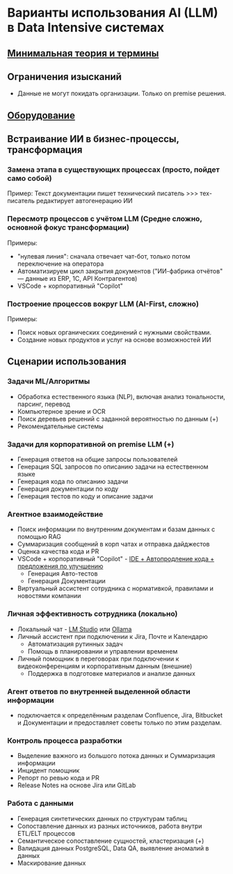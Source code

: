 # Варианты использования AI (LLM) в Data Intensive системах

## [Минимальная теория и термины](docs/readme.md)

## Ограничения изысканий

- Данные не могут покидать организации. Только on premise решения.

## [Оборудование](docs/hardware.md)

## Встраивание ИИ в бизнес-процессы, трансформация

### Замена этапа в существующих процессах (просто, пойдет само собой)

Пример: Текст документации пишет технический писатель >>> тех-писатель редактирует автогенерацию ИИ

### Пересмотр процессов с учётом LLM (Средне сложно, основной фокус трансформации)

Примеры:

- "нулевая линия": сначала отвечает чат-бот, только потом переключение на оператора
- Автоматизируем цикл закрытия документов ("ИИ-фабрика отчётов" — данные из ERP, 1С, API Контрагентов)
- VSCode + корпоративный "Copilot"

### Построение процессов вокруг LLM (AI-First, сложно)

Примеры:

- Поиск новых органических соединений с нужными свойствами.
- Создание новых продуктов и услуг на основе возможностей ИИ

## Сценарии использования

### Задачи ML/Алгоритмы

- Обработка естественного языка (NLP), включая анализ тональности, парсинг, перевод
- Компьютерное зрение и OCR
- Поиск деревьев решений с заданной вероятностью по данным (+)
- Рекомендательные системы

### Задачи для корпоративной on premise LLM (+)

- Генерация ответов на общие запросы пользователей
- Генерация SQL запросов по описанию задачи на естественном языке
- Генерация кода по описанию задачи
- Генерация документации по коду
- Генерация тестов по коду и описание задачи

### Агентное взаимодействие

- Поиск информации по внутренним документам и базам данных c помощью RAG
- Суммаризация сообщений в корп чатах и отправка дайджестов
- Оценка качества кода и PR
- VSCode + корпоративный "Copilot" - [IDE + Автопродление кода + предложения по улучшению](CodeGeneration/readme.md)
  - Генерация Авто-тестов
  - Генерация Документации
- Виртуальный ассистент сотрудника с нормативкой, правилами и новостями компании

### Личная эффективность сотрудника (локально)

- Локальный чат - [LM Studio](https://lmstudio.ai) или [Ollama](https://ollama.com)
- Личный ассистент при подключении к Jira, Почте и Календарю
  - Автоматизация рутинных задач
  - Помощь в планировании и управлении временем
- Личный помощник в переговорах при подключении к видеоконференциям и корпоративным данным (внешние)
  - Поддержка в подготовке материалов и анализе данных

### Агент ответов по внутренней выделенной области информации

- подключается к определённым разделам Confluence, Jira, Bitbucket и Документации и предоставляет советы только по этим разделам.

### Контроль процесса разработки

- Выделение важного из большого потока данных и Суммаризация информации
- Инцидент помощник
- Репорт по ревью кода и PR
- Release Notes на основе Jira или GitLab

### Работа с данными

- Генерация синтетических данных по структурам таблиц
- Сопоставление данных из разных источников, работа внутри ETL/ELT процессов
- Семантическое сопоставление сущностей, кластеризация (+)
- Валидация данных PostgreSQL, Data QA, выявление аномалий в данных
- Маскирование данных
  